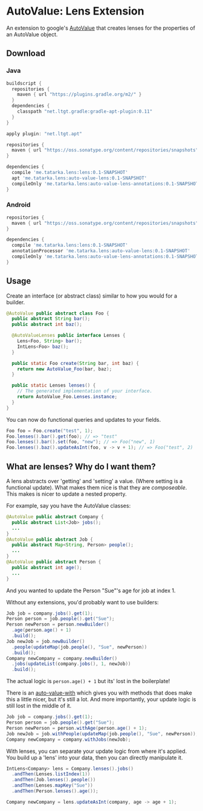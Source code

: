 # AutoValue: Lens Extension

An extension to google's [AutoValue](https://github.com/google/auto/tree/master/value) that creates
lenses for the properties of an AutoValue object.

## Download

### Java

```groovy
buildscript {
  repositories {
    maven { url "https://plugins.gradle.org/m2/" }
  }
  dependencies {
    classpath "net.ltgt.gradle:gradle-apt-plugin:0.11"
  }
}

apply plugin: "net.ltgt.apt"

repositories {
  maven { url "https://oss.sonatype.org/content/repositories/snapshots" }
}

dependencies {
  compile 'me.tatarka.lens:lens:0.1-SNAPSHOT'
  apt 'me.tatarka.lens:auto-value-lens:0.1-SNAPSHOT'
  compileOnly 'me.tatarka.lens:auto-value-lens-annotations:0.1-SNAPSHOT'
}
```

### Android

```groovy
repositories {
  maven { url "https://oss.sonatype.org/content/repositories/snapshots" }
}

dependencies {
  compile 'me.tatarka.lens:lens:0.1-SNAPSHOT'
  annotationProcessor 'me.tatarka.lens:auto-value-lens:0.1-SNAPSHOT'
  compileOnly 'me.tatarka.lens:auto-value-lens-annotations:0.1-SNAPSHOT'
}
```

## Usage

Create an interface (or abstract class) similar to how you would for a builder.

```java
@AutoValue public abstract class Foo {
  public abstract String bar();
  public abstract int baz();

  @AutoValueLenses public interface Lenses {
    Lens<Foo, String> bar();
    IntLens<Foo> baz();
  }

  public static Foo create(String bar, int baz) {
    return new AutoValue_Foo(bar, baz);
  }

  public static Lenses lenses() {
    // The generated implementation of your interface.
    return AutoValue_Foo.Lenses.instance;
  }
}
```

You can now do functional queries and updates to your fields.

```java
Foo foo = Foo.create("test", 1);
Foo.lenses().bar().get(foo); // => "test"
Foo.lenses().bar().set(foo, "new"); // => Foo("new", 1)
Foo.lenses().baz().updateAsInt(foo, v -> v + 1); // => Foo("test", 2)
```

## What are lenses? Why do I want them?

A lens abstracts over 'getting' and 'setting' a value. (Where setting is a functional update). What
makes them nice is that they are _composeable_. This makes is nicer to update a nested property.

For example, say you have the AutoValue classes:

```java
@AutoValue public abstract Company {
  public abstract List<Job> jobs();
  ...
}
@AutoValue public abstract Job {
  public abstract Map<String, Person> people();
  ...
}
@AutoValue public abstract Person {
  public abstract int age();
  ...
}
```

And you wanted to update the Person "Sue"'s age for job at index 1.

Without any extensions, you'd probably want to use builders:

```java
Job job = company.jobs().get(1);
Person person = job.people().get("Sue");
Person newPerson = person.newBuilder()
  .age(person.age() + 1)
  .build();
Job newJob = job.newBuilder()
  .people(updateMap(job.people(), "Sue", newPerson))
  .build();
Company newCompany = company.newBuilder()
  .jobs(updateList(company.jobs(), 1, newJob))
  .build();
```

The actual logic is `person.age() + 1` but its' lost in the boilerplate!

There is an [auto-value-with](https://github.com/gabrielittner/auto-value-with) which gives you with
methods that does make this a little nicer, but it's still a lot. And more importantly, your update
logic is still lost in the middle of it.

```java
Job job = company.jobs().get(1);
Person person = job.people().get("Sue");
Person newPerson = person.withAge(person.age() + 1);
Job newJob = job.withPeople(updateMap(job.people(), "Sue", newPerson));
Company newCompany = company.withJobs(newJob);
```

With lenses, you can separate your update logic from where it's applied. You build up a 'lens' into
your data, then you can directly manipulate it.

```java
IntLens<Company> lens = Company.lenses().jobs()
  .andThen(Lenses.listIndex(1))
  .andThen(Job.lenses().people())
  .andThen(Lenses.mapKey("Sue"))
  .andThen(Person.lenses().age());

Company newCompany = lens.updateAsInt(company, age -> age + 1);
```
